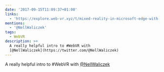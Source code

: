 ```yaml
---
date: '2017-09-15T11:09:37+01:00'
links:
  - 'https://explore.web-vr.xyz/t/mixed-reality-in-microsoft-edge-with-webvr/43'
mentions:
  - '@NellWaliczek'
tags:
  - WebVR
description: >+
  A really helpful intro to #WebVR with
  [@NellWaliczek](https://twitter.com/@NellWaliczek)
---
```

A really helpful intro to #WebVR with [@NellWaliczek](https://twitter.com/@NellWaliczek)

